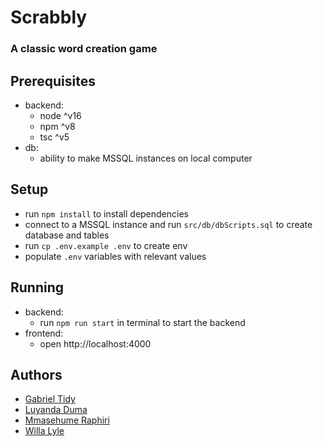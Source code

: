 # Scrabbly

### A classic word creation game

## Prerequisites

- backend:
  - node ^v16
  - npm ^v8
  - tsc ^v5
- db:
  - ability to make MSSQL instances on local computer

## Setup

- run `npm install` to install dependencies
- connect to a MSSQL instance and run `src/db/dbScripts.sql` to create database and tables
- run `cp .env.example .env` to create env
- populate `.env` variables with relevant values

## Running

- backend:
  - run `npm run start` in terminal to start the backend
- frontend:
  - open http://localhost:4000

## Authors

- [Gabriel Tidy](https://github.com/Gabriel-BBD)
- [Luyanda Duma](https://github.com/Noxy627)
- [Mmasehume Raphiri](https://github.com/mmasehume-bbd)
- [Willa Lyle](https://github.com/willacharlotte)
